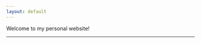 ```yaml
---
layout: default
---
```


Welcome to my personal website!

----

<br/>

<!--<div class="twitter-timeline-wrapper" style= "display: flex; justify-content: center; align-items: center;">
  <a class="twitter-timeline" style=" postion: center;" data-width="400" data-height="400" data-theme="light" data-link-color="#007BA7" href="https://twitter.com/_arslankazmi?ref_src=twsrc%5Etfw">Tweets by _arslankazmi</a> <script async src="//platform.twitter.com/widgets.js" charset="utf-8"></script>
</div>-->

